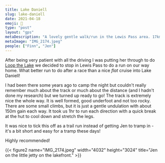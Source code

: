 ```yaml
---
title: Lake Daniell
slug: lake-daniell
date: 2021-04-18
emoji: 🏃
type: "post"
layout: "gps"
metaDescription: "A lovely gentle walk/run in the Lewis Pass area. 17km return with ~330m vert. on the round trip!"
metaImage: "IMG_2174.jpeg"
people: ["Finn", "Jen"]
---
```


After being very patient with all the driving I was putting her through to do [Loop the Lake](/posts/loop-the-lake-2021) we decided to stop in Lewis Pass to do a run on our way home. What better run to do after a race than a nice _flat_ cruise into Lake Daniell!

I had been there some years ago to camp the night but couldn't really remember much about the track or much about the distance (and I hadn't done my research) but we turned up ready to go! The track is extremely nice the whole way. It is well formed, good underfoot and not too rocky. There are some small climbs, but it is just a gentle undulation with about 150m gain each way. It took us 1hr to run each direction with a quick break at the hut to cool down and stretch the legs.

It was nice to tick this off as a trail run instead of getting Jen to tramp in - it's a bit short and easy for a tramp these days!

Highly recommended!

{{< figure2 name="IMG_2174.jpeg" width="4032" height="3024" title="Jen on the little jetty on the lakefront." >}}
